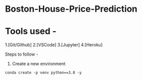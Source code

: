 # Boston-House-Price-Prediction

# Tools used - 

1.[Git/Github]
2.[VSCode]
3.[Jupyter]
4.[Heroku]

Steps to follow - 
1. Create a new environment

```
conda create -p venv python==3.8 -y

```
